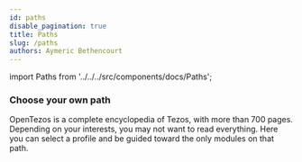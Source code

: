 ```yaml
---
id: paths
disable_pagination: true
title: Paths
slug: /paths
authors: Aymeric Bethencourt
---
```


import Paths from '../../../src/components/docs/Paths';

### Choose your own path

OpenTezos is a complete encyclopedia of Tezos, with more than 700 pages. Depending on your interests, you may not want to read everything. Here you can select a profile and be guided toward the only modules on that path.

<Paths />